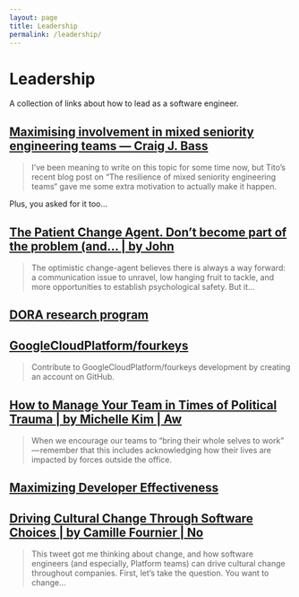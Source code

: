 ```yaml
---
layout: page
title: Leadership
permalink: /leadership/
---
```


# Leadership

A collection of links about how to lead as a software engineer.

## [Maximising involvement in mixed seniority engineering teams — Craig J. Bass](https://craigbass.uk/my-blog/maximising-involvement-in-mixed-seniority-engineering-teams)

> I’ve been meaning to write on this topic for some time now, but Tito’s
> recent blog post on “The resilience of mixed seniority engineering teams“
> gave me some extra motivation to actually make it happen.

Plus, you asked for it too…

## [The Patient Change Agent. Don’t become part of the problem (and… | by John ](https://medium.com/hackernoon/the-patient-change-agent-fd8548f04777)

> The optimistic change-agent believes there is always a way forward: a communication issue to unravel, low hanging fruit to tackle, and more opportunities to establish psychological safety. But it…

## [DORA research program](https://www.devops-research.com/research.html)

## [GoogleCloudPlatform/fourkeys](https://github.com/GoogleCloudPlatform/fourkeys)

> Contribute to GoogleCloudPlatform/fourkeys development by creating an account on GitHub.

## [How to Manage Your Team in Times of Political Trauma | by Michelle Kim | Aw](https://medium.com/awaken-blog/managing-teams-in-times-of-political-trauma-what-to-do-what-to-say-to-boost-psychological-safety-b5782969d6fa)

> When we encourage our teams to “bring their whole selves to work” — remember that this includes acknowledging how their lives are impacted by forces outside the office.

## [Maximizing Developer Effectiveness](https://martinfowler.com/articles/developer-effectiveness.html)

## [Driving Cultural Change Through Software Choices | by Camille Fournier | No](https://skamille.medium.com/driving-cultural-change-through-software-choices-bf69d2db6539)

> This tweet got me thinking about change, and how software engineers (and especially, Platform teams) can drive cultural change throughout companies. First, let’s take the question. You want to change…
